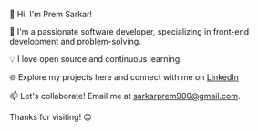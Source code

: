 
👋 Hi, I'm Prem Sarkar!

🚀 I'm a passionate software developer, specializing in front-end development and problem-solving.

💡 I love open source and continuous learning.

🌐 Explore my projects here and connect with me on [LinkedIn](www.linkedin.com/in/prem-sarkar-a39b0a235)

📫 Let's collaborate! Email me at sarkarprem900@gmail.com.

Thanks for visiting! 😊
